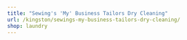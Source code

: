 ```yaml
---
title: "Sewing's 'My' Business Tailors Dry Cleaning"
url: /kingston/sewings-my-business-tailors-dry-cleaning/
shop: laundry
---
```

